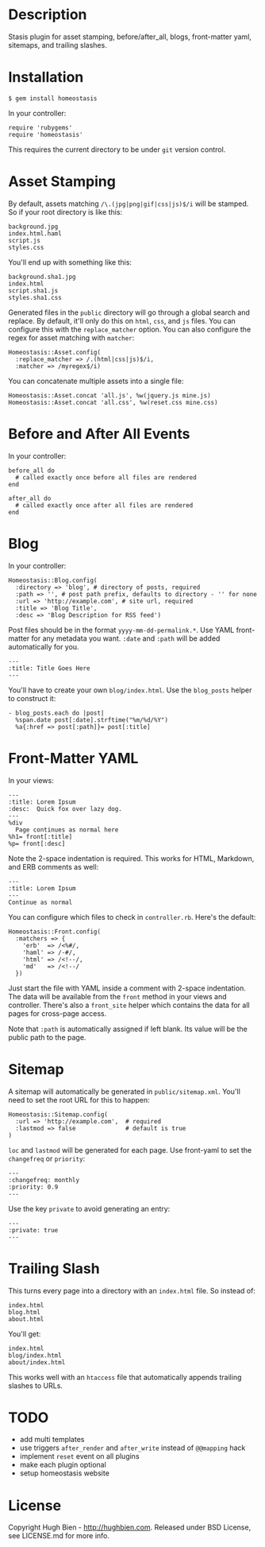 Description
===========

Stasis plugin for asset stamping, before/after_all, blogs, front-matter yaml,
sitemaps, and trailing slashes.

Installation
============

    $ gem install homeostasis

In your controller:

    require 'rubygems'
    require 'homeostasis'

This requires the current directory to be under `git` version control.

Asset Stamping
==============

By default, assets matching `/\.(jpg|png|gif|css|js)$/i` will be stamped.
So if your root directory is like this:

    background.jpg
    index.html.haml
    script.js
    styles.css

You'll end up with something like this:

    background.sha1.jpg
    index.html
    script.sha1.js
    styles.sha1.css

Generated files in the `public` directory will go through a global search and
replace.  By default, it'll only do this on `html`, `css`, and `js` files.
You can configure this with the `replace_matcher` option.  You can also
configure the regex for asset matching with `matcher`:

    Homeostasis::Asset.config(
      :replace_matcher => /.(html|css|js)$/i,
      :matcher => /myregex$/i)

You can concatenate multiple assets into a single file:

    Homeostasis::Asset.concat 'all.js', %w(jquery.js mine.js)
    Homeostasis::Asset.concat 'all.css', %w(reset.css mine.css)

Before and After All Events
===========================

In your controller:

    before_all do
      # called exactly once before all files are rendered
    end

    after_all do
      # called exactly once after all files are rendered
    end

Blog
====

In your controller:

    Homeostasis::Blog.config(
      :directory => 'blog', # directory of posts, required
      :path => '', # post path prefix, defaults to directory - '' for none
      :url => 'http://example.com', # site url, required
      :title => 'Blog Title',
      :desc => 'Blog Description for RSS feed')

Post files should be in the format `yyyy-mm-dd-permalink.*`.  Use YAML
front-matter for any metadata you want.  `:date` and `:path` will be added
automatically for you.

    ---
    :title: Title Goes Here
    ---

You'll have to create your own `blog/index.html`.  Use the `blog_posts` helper
to construct it:

    - blog_posts.each do |post|
      %span.date post[:date].strftime("%m/%d/%Y")
      %a{:href => post[:path]}= post[:title]

Front-Matter YAML
=================

In your views:

    ---
    :title: Lorem Ipsum
    :desc:  Quick fox over lazy dog.
    ---
    %div
      Page continues as normal here
    %h1= front[:title]
    %p= front[:desc]

Note the 2-space indentation is required.  This works for HTML, Markdown, and
ERB comments as well:

    ---
    :title: Lorem Ipsum
    ---
    Continue as normal

You can configure which files to check in `controller.rb`.  Here's the default:

    Homeostasis::Front.config(
      :matchers => {
        'erb'  => /<%#/,
        'haml' => /-#/,
        'html' => /<!--/,
        'md'   => /<!--/
      })

Just start the file with YAML inside a comment with 2-space indentation.  The
data will be available from the `front` method in your views and controller.
There's also a `front_site` helper which contains the data for all pages for
cross-page access.

Note that `:path` is automatically assigned if left blank.  Its value will be
the public path to the page.

Sitemap
=======

A sitemap will automatically be generated in `public/sitemap.xml`.  You'll need
to set the root URL for this to happen:

    Homeostasis::Sitemap.config(
      :url => 'http://example.com',  # required
      :lastmod => false              # default is true
    )

`loc` and `lastmod` will be generated for each page.  Use front-yaml to set the
`changefreq` or `priority`:

    ---
    :changefreq: monthly
    :priority: 0.9
    ---

Use the key `private` to avoid generating an entry:

    ---
    :private: true
    ---

Trailing Slash
==============

This turns every page into a directory with an `index.html` file.  So instead
of:

    index.html
    blog.html
    about.html

You'll get:

    index.html
    blog/index.html
    about/index.html

This works well with an `htaccess` file that automatically appends trailing
slashes to URLs.

TODO
====

* add multi templates
* use triggers `after_render` and `after_write` instead of `@@mapping` hack
* implement `reset` event on all plugins
* make each plugin optional
* setup homeostasis website

License
=======

Copyright Hugh Bien - http://hughbien.com.
Released under BSD License, see LICENSE.md for more info.
